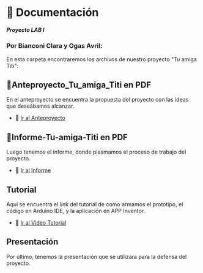 #  📁 Documentación
##### Proyecto LAB I 
### Por Bianconi Clara y Ogas Avril:
En esta carpeta encontraremos los archivos de nuestro proyecto "Tu amiga Titi":

## 📝Anteproyecto_Tu_amiga_Titi en PDF
En el anteproyecto se encuentra la propuesta del proyecto con las ideas que deseábamos alcanzar.
- 📎 [Ir al Anteproyecto](Anteproyecto_Tu_amiga_Titi.pdf)

## 📝Informe-Tu-amiga-Titi en PDF
Luego tenemos el informe, donde plasmamos el proceso de trabajo del proyecto.
- 📎 [Ir al Informe](Informe-Tu-amiga-Titi.pdf)

## Tutorial 
Aquí se encuentra el link del tutorial de como armamos el prototipo, el código en Arduino IDE, y la aplicación en APP Inventor.
- 📎 [Ir al Video Tutorial](Video_Tutorial_Tu_Amiga_Titi.md)

## Presentación
Por último, tenemos la presentación que se utilizara para la defensa del proyecto.
